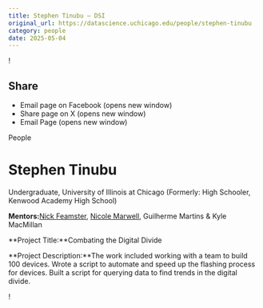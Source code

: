 ```yaml
---
title: Stephen Tinubu – DSI
original_url: https://datascience.uchicago.edu/people/stephen-tinubu
category: people
date: 2025-05-04
---
```


<!-- Table-like structure detected -->

!

## Share

* Email page on Facebook (opens new window)
* Share page on X (opens new window)
* Email Page (opens new window)

<!-- Table-like structure detected -->

People

# Stephen Tinubu

Undergraduate, University of Illinois at Chicago (Formerly: High Schooler, Kenwood Academy High School)

**Mentors:**[Nick Feamster](https://people.cs.uchicago.edu/~feamster/), [Nicole Marwell](https://crownschool.uchicago.edu/crownscholars/n-marwell), Guilherme Martins & Kyle MacMillan

**Project Title:**Combating the Digital Divide

**Project Description:**The work included working with a team to build 100 devices. Wrote a script to automate and speed up the flashing process for devices. Built a script for querying data to find trends in the digital divide.

!